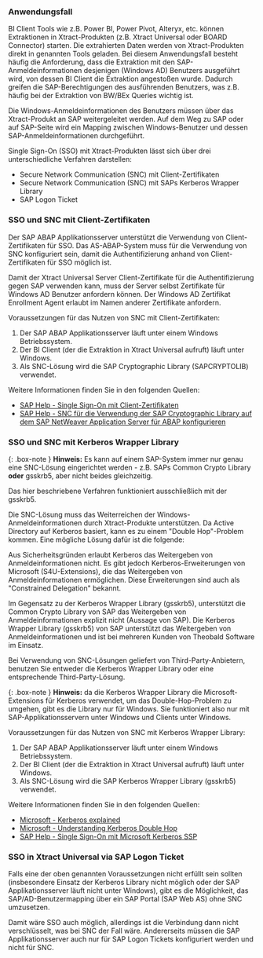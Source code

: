 
### Anwendungsfall

BI Client Tools wie z.B. Power BI, Power Pivot, Alteryx, etc. können Extraktionen in Xtract-Produkten (z.B. Xtract Universal oder BOARD Connector) starten. Die extrahierten Daten werden von Xtract-Produkten direkt in genannten Tools geladen.
Bei diesem Anwendungsfall besteht häufig die Anforderung, dass die Extraktion mit den SAP-Anmeldeinformationen desjenigen (Windows AD) Benutzers ausgeführt wird, von dessen BI Client die Extraktion angestoßen wurde. Dadurch greifen die SAP-Berechtigungen des ausführenden Benutzers, was z.B. häufig bei der Extraktion von BW/BEx Queries wichtig ist.

Die Windows-Anmeldeinformationen des Benutzers müssen über das Xtract-Produkt an SAP weitergeleitet werden. Auf dem Weg zu SAP oder auf SAP-Seite wird ein Mapping zwischen Windows-Benutzer und dessen SAP-Anmeldeinformationen durchgeführt.

Single Sign-On (SSO) mit Xtract-Produkten lässt sich über drei unterschiedliche Verfahren darstellen:

- Secure Network Communication (SNC) mit Client-Zertifikaten
- Secure Network Communication (SNC) mit SAPs Kerberos Wrapper Library
- SAP Logon Ticket

### SSO und SNC mit Client-Zertifikaten

Der SAP ABAP Applikationsserver unterstützt die Verwendung von Client-Zertifikaten für SSO.
Das AS-ABAP-System muss für die Verwendung von SNC konfiguriert sein, damit die Authentifizierung anhand von Client-Zertifikaten für SSO möglich ist.

Damit der Xtract Universal Server Client-Zertifikate für die Authentifizierung gegen SAP verwenden kann, muss der Server selbst Zertifikate für Windows AD Benutzer anfordern können.
Der Windows AD Zertifikat Enrollment Agent erlaubt im Namen anderer Zertifikate anfordern.

Voraussetzungen für das Nutzen von SNC mit Client-Zertifikaten:

1. Der SAP ABAP Applikationsserver läuft unter einem Windows Betriebssystem.
2. Der BI Client (der die Extraktion in  Xtract Universal aufruft) läuft unter Windows. 
3. Als SNC-Lösung wird die SAP Cryptographic Library (SAPCRYPTOLIB) verwendet.

Weitere Informationen finden Sie in den folgenden Quellen:
- [SAP Help - Single Sign-On mit Client-Zertifikaten](https://help.sap.com/products/SAP_NETWEAVER_750/e815bb97839a4d83be6c4fca48ee5777/4e1262e31e3d2287e10000000a15822b.html?version=7.5.17) 
- [SAP Help - SNC für die Verwendung der SAP Cryptographic Library auf dem SAP NetWeaver Application Server für ABAP konfigurieren](https://help.sap.com/viewer/e73bba71770e4c0ca5fb2a3c17e8e229/7.40.16/de-DE/7c3f443c8c06702ee10000000a11405a.html)


### SSO und SNC mit Kerberos Wrapper Library

{: .box-note }
**Hinweis:** Es kann auf einem SAP-System immer nur genau eine SNC-Lösung eingerichtet werden - z.B. SAPs Common Crypto Library **oder** gsskrb5, aber nicht beides gleichzeitig.

Das hier beschriebene Verfahren funktioniert ausschließlich mit der gsskrb5. 

Die SNC-Lösung muss das Weiterreichen der Windows-Anmeldeinformationen durch Xtract-Produkte unterstützen. 
Da Active Directory auf Kerberos basiert, kann es zu einem "Double Hop"-Problem kommen. Eine mögliche Lösung dafür ist die folgende: <br>

Aus Sicherheitsgründen erlaubt Kerberos das Weitergeben von Anmeldeinformationen nicht. Es gibt jedoch Kerberos-Erweiterungen von Microsoft (S4U-Extensions), die das Weitergeben von Anmeldeinformationen ermöglichen. Diese Erweiterungen sind auch als "Constrained Delegation" bekannt.

Im Gegensatz zu der Kerberos Wrapper Library (gsskrb5), unterstützt die Common Crypto Library von SAP das Weitergeben von Anmeldeinformationen explizit nicht (Aussage von SAP). Die Kerberos Wrapper Library (gsskrb5) von SAP unterstützt das Weitergeben von Anmeldeinformationen und ist bei mehreren Kunden von Theobald Software im Einsatz. 

Bei Verwendung von SNC-Lösungen geliefert von Third-Party-Anbietern, benutzen Sie entweder die Kerberos Wrapper Library oder eine entsprechende Third-Party-Lösung.

{: .box-note }
**Hinweis:** da die Kerberos Wrapper Library die Microsoft-Extensions für Kerberos verwendet, um das Double-Hop-Problem zu umgehen, gibt es die Library nur für Windows. Sie funktioniert also nur mit SAP-Applikationsservern unter Windows und Clients unter Windows.


Voraussetzungen für das Nutzen von SNC mit Kerberos Wrapper Library:

1. Der SAP ABAP Applikationsserver läuft unter einem Windows Betriebssystem. 
2. Der BI Client (der die Extraktion in  Xtract Universal aufruft) läuft unter Windows.
3. Als SNC-Lösung wird die SAP Kerberos Wrapper Library (gsskrb5) verwendet.

Weitere Informationen finden Sie in den folgenden Quellen:
- [Microsoft - Kerberos explained](https://docs.microsoft.com/en-us/previous-versions/windows/it-pro/windows-2000-server/bb742516(v=technet.10))
- [Microsoft - Understanding Kerberos Double Hop](https://blogs.technet.microsoft.com/askds/2008/06/13/understanding-kerberos-double-hop/)
- [SAP Help - Single Sign-On mit Microsoft Kerberos SSP](https://help.sap.com/viewer/e815bb97839a4d83be6c4fca48ee5777/7.5.9/DE-DE/440ebf6c9b2b0d1ae10000000a114a6b.html)





### SSO in Xtract Universal via SAP Logon Ticket

Falls eine der oben genannten Voraussetzungen nicht erfüllt sein sollten (insbesondere Einsatz der Kerberos Library nicht möglich oder der SAP Applikationsserver läuft nicht unter Windows), gibt es die Möglichkeit, das SAP/AD-Benutzermapping über ein SAP Portal (SAP Web AS) ohne SNC umzusetzen.

Damit wäre SSO auch möglich, allerdings ist die Verbindung dann nicht verschlüsselt, was bei SNC der Fall wäre. Andererseits müssen die SAP Applikationsserver auch nur für SAP Logon Tickets konfiguriert werden und nicht für SNC.
 